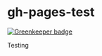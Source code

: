 gh-pages-test
=============

[![Greenkeeper badge](https://badges.greenkeeper.io/Daniel15/gh-pages-test.svg)](https://greenkeeper.io/)

Testing
